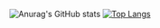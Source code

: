 ![Anurag's GitHub stats](https://github-readme-stats.vercel.app/api?username=espritdecorpss&show_icons=true&theme=radical)
[![Top Langs](https://github-readme-stats.vercel.app/api/top-langs/?username=espritdecorpss&layout=compact)](https://github.com/anuraghazra/github-readme-stats)
<!--
**espritdecorpss/espritdecorpss** is a ✨ _special_ ✨ repository because its `README.md` (this file) appears on your GitHub profile.

Here are some ideas to get you started:

- 🔭 I’m currently working on ...
- 🌱 I’m currently learning ...
- 👯 I’m looking to collaborate on ...
- 🤔 I’m looking for help with ...
- 💬 Ask me about ...
- 📫 How to reach me: ...
- 😄 Pronouns: ...
- ⚡ Fun fact: ...
-->
